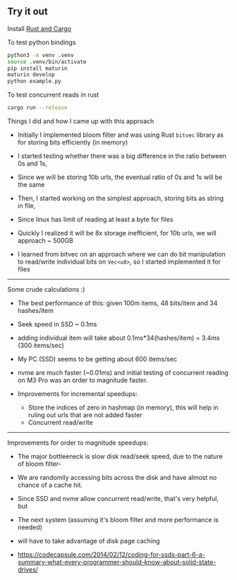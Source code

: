 ## Try it out

Install [Rust and Cargo](https://www.rust-lang.org/tools/install)

To test python bindings

```bash
python3 -m venv .venv
source .venv/bin/activate
pip install maturin
maturin develop
python example.py
```

To test concurrent reads in rust

```bash
cargo run --release
```




Things I did and how I came up with this approach

- Initially I implemented bloom filter and was using Rust `bitvec` library as for storing bits efficiently (in memory)


- I started testing whether there was a big difference in the ratio between 0s and 1s,
- Since we will be storing 10b urls, the eventual ratio of 0s and 1s will be the same


- Then, I started working on the simplest approach, storing bits as string in file,
- Since linux has limit of reading at least a byte for files
- Quickly I realized it will be 8x storage inefficient, for 10b urls, we will approach ~ 500GB


- I learned from bitvec on an approach where we can do bit manipulation to read/write individual bits on `Vec<u8>`, so I started implemented it for files

---

Some crude calculations :)

- The best performance of this: given 100m items, 48 bits/item and 34 hashes/item
- Seek speed in SSD ~ 0.1ms
- adding individual item will take about 0.1ms\*34(hashes/item) = 3.4ms (300 items/sec)
- My PC (SSD) seems to be getting about 600 items/sec
- nvme are much faster (~0.01ms) and initial testing of concurrent reading on M3 Pro was an order to magnitude faster.

- Improvements for incremental speedups:

  - Store the indices of zero in hashmap (in memory), this will help in ruling out urls that are not added faster
  - Concurrent read/write

---

Improvements for order to magnitude speedups:

- The major bottleeneck is slow disk read/seek speed, due to the nature of bloom filter-
- We are randomlly accessing bits across the disk and have almost no chance of a cache hit.

- Since SSD and nvme allow concurrent read/write, that's very helpful, but

- The next system (assuming it's bloom filter and more performance is needed)
- will have to take advantage of disk page caching

- https://codecapsule.com/2014/02/12/coding-for-ssds-part-6-a-summary-what-every-programmer-should-know-about-solid-state-drives/
